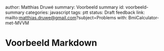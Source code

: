 author: Matthias Druwé
summary: Voorbeeld summary
id: voorbeeld-summary
categories: javascript
tags: ptt
status: Draft
feedback link: mailto:matthias.druwe@gmail.com?subject=Problems with: BmiCalculator-met-MVVM

# Voorbeeld Markdown
